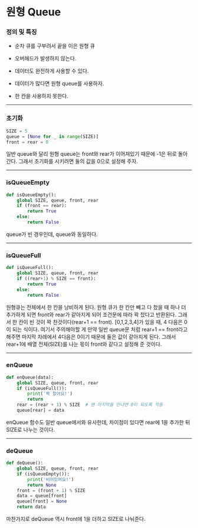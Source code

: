 # 원형 Queue



### 정의 및 특징

- 순차 큐를 구부려서 끝을 이은 원형 큐

- 오버헤드가 발생하지 않는다.
- 데이터도 완전하게 사용할 수 있다.
- 데이터가 많다면 원형 queue를 사용하자.
- 한 칸을 사용하지 못한다.



---



### 초기화

```python
SIZE = 5
queue = [None for _ in range(SIZE)]
front = rear = 0
```

 일반 queue와 달리 원형 queue는 front와 rear가 이어져있기 때문에 -1은 뒤로 돌아간다. 그래서 초기화를 시키려면 둘의 값을 0으로 설정해 주자.



---



### isQueueEmpty

```python
def isQueueEmpty():
    global SIZE, queue, front, rear
    if (front == rear):
        return True
    else:
        return False
```

 queue가 빈 경우인데, queue와 동일하다.



---



### isQueueFull

```python
def isQueueFull():
    global SIZE, queue, front, rear
    if ((rear+1) % SIZE == front):
        return True
    else:
        return False
```

 원형큐는 전체에서 한 칸을 낭비하게 된다. 원형 큐가 한 칸만 빼고 다 찼을 때 하나 더 추가하게 되면 front와 rear가 같아지게 되어 조건문에 따라 꽉 찼다고 반환된다. 그래서 한 칸이 빈 것이 꽉 찬것이다(rear+1 == front). [0,1,2,3,4]가 있을 때, 4 다음은 0이 되는 식이다. 여기서 주의해야할 게 만약 일반 queue문 처럼 rear+1 == front라고 해주면 마지막 차례에서 4다음은 0이기 때문에 둘은 값이 같아지게 된다. 그래서 rear+1에 배열 전체(SIZE)를 나눈 몫이 front와 같다고 설정해 준 것이다.



---



### enQueue

```python
def enQueue(data):
    global SIZE, queue, front, rear
    if (isQueueFull()):
        print('꽉 찼어요!')
        return
    rear = (rear + 1) % SIZE  # 맨 마지막을 만나면 0이 되도록 작동
    queue[rear] = data
```

 enQueue 함수도 일반 queue에서와 유사한데, 차이점이 있다면 rear에 1을 추가한 뒤 SIZE로 나누는 것이다.



---



### deQueue

```python
def deQueue():
    global SIZE, queue, front, rear
    if (isQueueEmpty()):
        print('비어있어요!')
        return None
    front = (front + 1) % SIZE
    data = queue[front]
    queue[front] = None
    return data
```

 마찬가지로 deQueue 역시 front에 1을 더하고 SIZE로 나눠준다.
